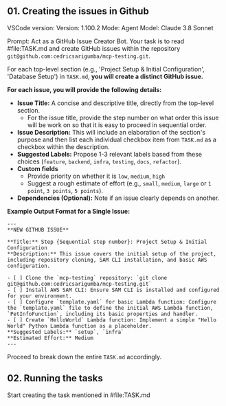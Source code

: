 ## 01. Creating the issues in Github

VSCode version: Version: 1.100.2
Mode: Agent
Model: Claude 3.8 Sonnet

Prompt:
Act as a GitHub Issue Creator Bot. Your task is to read #file:TASK.md and create GitHub issues within the repository `git@github.com:cedricsarigumba/mcp-testing.git`.

For each top-level section (e.g., 'Project Setup & Initial Configuration', 'Database Setup') in `TASK.md`, **you will create a distinct GitHub issue.**

**For each issue, you will provide the following details:**

- **Issue Title:** A concise and descriptive title, directly from the top-level section.
    - For the issue title, provide the step number on what order this issue will be work on so that it is easy to proceed in sequential order.
- **Issue Description:** This will include an elaboration of the section's purpose and then list each individual checkbox item from `TASK.md` as a checkbox within the description.
- **Suggested Labels:** Propose 1-3 relevant labels based from these choices (`feature`, `backend`, `infra`, `testing`, `docs`, `refactor`).
- **Custom fields**
    - Provide priority on whether it is `low`, `medium`, `high`
    - Suggest a rough estimate of effort (e.g., `small`, `medium`, `large` or `1 point`, `3 points`, `5 points`).
- **Dependencies (Optional):** Note if an issue clearly depends on another.

**Example Output Format for a Single Issue:**

```
---
**NEW GITHUB ISSUE**

**Title:** Step {Sequential step number}: Project Setup & Initial Configuration
**Description:** This issue covers the initial setup of the project, including repository cloning, SAM CLI installation, and basic AWS configuration.

- [ ] Clone the `mcp-testing` repository: `git clone git@github.com:cedricsarigumba/mcp-testing.git`
- [ ] Install AWS SAM CLI: Ensure SAM CLI is installed and configured for your environment.
- [ ] Configure `template.yaml` for basic Lambda function: Configure the `template.yaml` file to define the initial AWS Lambda function, `PetInfoFunction`, including its basic properties and handler.
- [ ] Create `HelloWorld` Lambda function: Implement a simple "Hello World" Python Lambda function as a placeholder.
**Suggested Labels:** `setup`, `infra`
**Estimated Effort:** Medium
---

```
Proceed to break down the entire `TASK.md` accordingly.

## 02. Running the tasks
Start creating the task mentioned in #file:TASK.md
